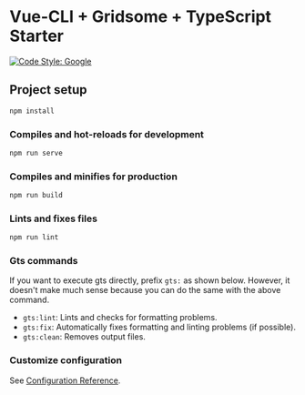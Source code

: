# Vue-CLI + Gridsome + TypeScript Starter

[![Code Style: Google](https://img.shields.io/badge/code%20style-google-blueviolet.svg)](https://github.com/google/gts)

## Project setup

```sh
npm install
```

### Compiles and hot-reloads for development

```sh
npm run serve
```

### Compiles and minifies for production

```sh
npm run build
```

### Lints and fixes files

```sh
npm run lint
```

### Gts commands

If you want to execute gts directly, prefix `gts:` as shown below. However, it doesn't make much sense because you can do the same with the above command.

* `gts:lint`: Lints and checks for formatting problems.
* `gts:fix`: Automatically fixes formatting and linting problems (if possible).
* `gts:clean`: Removes output files.

### Customize configuration

See [Configuration Reference](https://cli.vuejs.org/config/).
